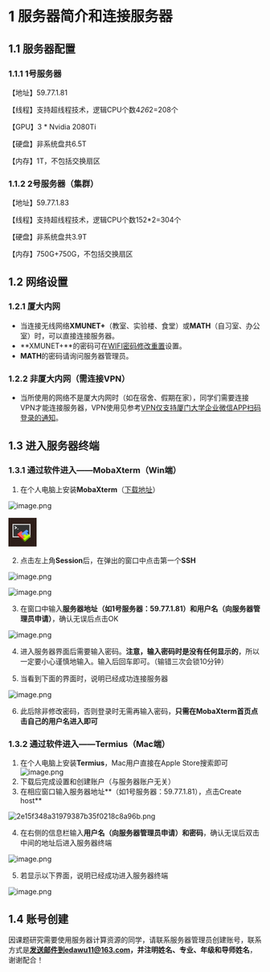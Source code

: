 # 1 服务器简介和连接服务器
## 1.1 服务器配置
### 1.1.1 1号服务器
【地址】59.77.1.81

【线程】支持超线程技术，逻辑CPU个数4*26*2=208个

【GPU】3 * Nvidia 2080Ti

【硬盘】非系统盘共6.5T

【内存】1T，不包括交换扇区
### 1.1.2 2号服务器（集群）
【地址】59.77.1.83

【线程】支持超线程技术，逻辑CPU个数152*2=304个

【硬盘】非系统盘共3.9T

【内存】750G+750G，不包括交换扇区
## 1.2 网络设置
### 1.2.1 厦大内网

- 当连接无线网络**XMUNET+**（教室、实验楼、食堂）或**MATH**（自习室、办公室）时，可以直接连接服务器。
- **XMUNET+**的密码可在[WIFI密码修改重置](http://pass.xmu.edu.cn/)设置。
- **MATH**的密码请询问服务器管理员。
### 1.2.2 非厦大内网（需连接VPN）

- 当所使用的网络不是厦大内网时（如在宿舍、假期在家），同学们需要连接VPN才能连接服务器，VPN使用见参考[VPN仅支持厦门大学企业微信APP扫码登录的通知](https://open.work.weixin.qq.com/wwopen/mpnews?mixuin=zdCnDQAABwB7HS1PAAAUAA&mfid=WW0305-MbyB5QAABwCBWYpWLBj5NAwUdgs65&idx=0&sn=60fa72b001663906c6da6a7a59e3b335)。
## 1.3 进入服务器终端
### 1.3.1 通过软件进入——MobaXterm（Win端）

1. 在个人电脑上安装**MobaXterm**（[下载地址](https://mobaxterm.mobatek.net/download.html)）

![image.png](https://cdn.nlark.com/yuque/0/2022/png/12762052/1662197058837-5df9a7b6-028b-4334-8682-a8616d386fa4.png#averageHue=%23483733&clientId=u108e5d6b-b4cd-4&crop=0&crop=0&crop=1&crop=1&from=paste&height=39&id=udd130d1f&margin=%5Bobject%20Object%5D&name=image.png&originHeight=59&originWidth=56&originalType=binary&ratio=1&rotation=0&showTitle=false&size=3798&status=done&style=none&taskId=ud4a9204a-3640-44b7-83c1-eed0914975c&title=&width=37.333333333333336)

![image.png](image/1.1.png)

2. 点击左上角**Session**后，在弹出的窗口中点击第一个**SSH**

![image.png](https://cdn.nlark.com/yuque/0/2022/png/12762052/1662196944240-b3cdeb61-0419-4e00-a783-874617781e4c.png#averageHue=%23faf4f2&clientId=u108e5d6b-b4cd-4&crop=0&crop=0&crop=1&crop=1&from=paste&height=75&id=u35935960&margin=%5Bobject%20Object%5D&name=image.png&originHeight=116&originWidth=973&originalType=binary&ratio=1&rotation=0&showTitle=false&size=18054&status=done&style=stroke&taskId=u41035d91-f476-4a49-bfc1-1914d5a7588&title=&width=631.6666870117188)

![image.png](https://cdn.nlark.com/yuque/0/2022/png/12762052/1662197031511-0d268929-5017-4091-9a3d-b8c8f2c6f60e.png#averageHue=%23faf9f8&clientId=u108e5d6b-b4cd-4&crop=0&crop=0&crop=1&crop=1&from=paste&height=420&id=u6f6c298e&margin=%5Bobject%20Object%5D&name=image.png&originHeight=844&originWidth=1276&originalType=binary&ratio=1&rotation=0&showTitle=false&size=49968&status=done&style=stroke&taskId=u791de35f-58f7-4386-992c-73c505b3ac7&title=&width=635)

3. 在窗口中输入**服务器地址（如1号服务器：59.77.1.81）**和**用户名（向服务器管理员申请）**，确认无误后点击OK

![image.png](https://cdn.nlark.com/yuque/0/2022/png/12762052/1662197212338-b8f5ecac-10e7-4249-873b-c3b8f3e5a3e5.png#averageHue=%23faf7f6&clientId=u108e5d6b-b4cd-4&crop=0&crop=0&crop=1&crop=1&from=paste&height=394&id=u80e8dc35&margin=%5Bobject%20Object%5D&name=image.png&originHeight=819&originWidth=1260&originalType=binary&ratio=1&rotation=0&showTitle=false&size=50745&status=done&style=none&taskId=u59a00d49-2470-4bf1-9b3d-7ceaee82cd0&title=&width=606)

4. 进入服务器界面后需要输入密码。**注意，输入密码时是没有任何显示的**，所以一定要小心谨慎地输入。输入后回车即可。（输错三次会锁10分钟）

5. 当看到下面的界面时，说明已经成功连接服务器

![image.png](https://cdn.nlark.com/yuque/0/2022/png/12762052/1662197576764-3bf49e50-8b04-4850-91cf-64c074bcc36a.png#averageHue=%23545150&clientId=u108e5d6b-b4cd-4&crop=0&crop=0&crop=1&crop=1&from=paste&height=329&id=uf50e8f58&margin=%5Bobject%20Object%5D&name=image.png&originHeight=1376&originWidth=2560&originalType=binary&ratio=1&rotation=0&showTitle=false&size=156317&status=done&style=none&taskId=u226ab621-76ae-40f7-ad84-d53c307b73d&title=&width=612)

6. 此后除非修改密码，否则登录时无需再输入密码，**只需在MobaXterm首页点击自己的用户名进入即可**



### 1.3.2 通过软件进入——Termius（Mac端）

1. 在个人电脑上安装**Termius**，Mac用户直接在Apple Store搜索即可![image.png](https://cdn.nlark.com/yuque/0/2022/png/12762052/1669984140783-699a7df0-d7c4-45ee-9486-142ca0b8c94b.png#averageHue=%23777f79&clientId=u2cda27fb-ff71-4&crop=0&crop=0&crop=1&crop=1&from=paste&height=424&id=u7f7f93b8&margin=%5Bobject%20Object%5D&name=image.png&originHeight=1716&originWidth=2676&originalType=binary&ratio=1&rotation=0&showTitle=false&size=2652746&status=done&style=none&taskId=ucbd67708-6172-478c-be16-e06701dfdc4&title=&width=661)
2. 下载后完成设置和创建账户（与服务器账户无关）
3. 在相应窗口输入服务器地址**（如1号服务器：59.77.1.81），点击Create host**

![2e15f348a31979387b35f0218c8a96b.png](https://cdn.nlark.com/yuque/0/2022/png/12762052/1669984174008-ccd47c1c-6dd8-4901-b2c8-bd73f19fce37.png#averageHue=%23ebeff1&clientId=u2cda27fb-ff71-4&crop=0&crop=0&crop=1&crop=1&from=paste&height=799&id=uf9b6c46f&margin=%5Bobject%20Object%5D&name=2e15f348a31979387b35f0218c8a96b.png&originHeight=1198&originWidth=1911&originalType=binary&ratio=1&rotation=0&showTitle=false&size=249408&status=done&style=none&taskId=uf296a12c-85b5-4c64-92e0-2b79a7af0b0&title=&width=1274)

4. 在右侧的信息栏输入**用户名（向服务器管理员申请）和密码**，确认无误后双击中间的地址后进入服务器终端

![image.png](https://cdn.nlark.com/yuque/0/2022/png/12762052/1669984366482-4cf3bd9f-22a0-4a77-9091-b9c9928be77b.png#averageHue=%23d0d4d9&clientId=u2cda27fb-ff71-4&crop=0&crop=0&crop=1&crop=1&from=paste&height=464&id=uf1113b8e&margin=%5Bobject%20Object%5D&name=image.png&originHeight=1186&originWidth=1903&originalType=binary&ratio=1&rotation=0&showTitle=false&size=134153&status=done&style=none&taskId=u6fa501b6-7f96-44ec-a9ef-c14d147e12d&title=&width=745)

5. 若显示以下界面，说明已经成功进入服务器终端

![image.png](https://cdn.nlark.com/yuque/0/2022/png/12762052/1669984486257-62da2a7d-f8ac-4a28-86d6-9c0bf9f99d8c.png#averageHue=%2316192b&clientId=u2cda27fb-ff71-4&crop=0&crop=0&crop=1&crop=1&from=paste&height=777&id=u76efff8f&margin=%5Bobject%20Object%5D&name=image.png&originHeight=1166&originWidth=1908&originalType=binary&ratio=1&rotation=0&showTitle=false&size=48649&status=done&style=none&taskId=ue374dc76-d81d-47f1-a1c3-3a0d219e1be&title=&width=1272)

## 1.4 账号创建

因课题研究需要使用服务器计算资源的同学，请联系服务器管理员创建账号，联系方式是**发送邮件到edawu11@163.com，并注明姓名、专业、年级和导师姓名**，谢谢配合！
